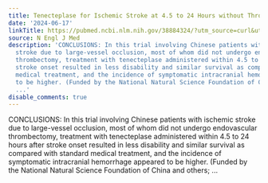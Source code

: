 ```yaml
---
title: Tenecteplase for Ischemic Stroke at 4.5 to 24 Hours without Thrombectomy
date: '2024-06-17'
linkTitle: https://pubmed.ncbi.nlm.nih.gov/38884324/?utm_source=curl&utm_medium=rss&utm_campaign=pubmed-2&utm_content=1LIK-026Y9bjRE4xDQ231BSa89BnY4O2Rfi-9WXQd8C31C6cqE&fc=20211015124055&ff=20240618181202&v=2.18.0.post9+e462414
source: N Engl J Med
description: 'CONCLUSIONS: In this trial involving Chinese patients with ischemic
  stroke due to large-vessel occlusion, most of whom did not undergo endovascular
  thrombectomy, treatment with tenecteplase administered within 4.5 to 24 hours after
  stroke onset resulted in less disability and similar survival as compared with standard
  medical treatment, and the incidence of symptomatic intracranial hemorrhage appeared
  to be higher. (Funded by the National Natural Science Foundation of China and others;
  ...'
disable_comments: true
---
```

CONCLUSIONS: In this trial involving Chinese patients with ischemic stroke due to large-vessel occlusion, most of whom did not undergo endovascular thrombectomy, treatment with tenecteplase administered within 4.5 to 24 hours after stroke onset resulted in less disability and similar survival as compared with standard medical treatment, and the incidence of symptomatic intracranial hemorrhage appeared to be higher. (Funded by the National Natural Science Foundation of China and others; ...